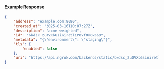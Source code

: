 <!-- Code generated for API Clients. DO NOT EDIT. -->

#### Example Response

```json
{
	"address": "example.com:8080",
	"created_at": "2025-03-16T10:07:27Z",
	"description": "acme weighted",
	"id": "bkdsc_2uOVXbGsiniretl1POvf8m6w3a9",
	"metadata": "{\"environment\": \"staging\"}",
	"tls": {
		"enabled": false
	},
	"uri": "https://api.ngrok.com/backends/static/bkdsc_2uOVXbGsiniretl1POvf8m6w3a9"
}
```
